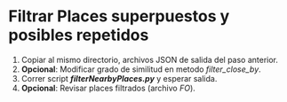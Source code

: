 # Filtrar Places superpuestos y posibles repetidos
1. Copiar al mismo directorio, archivos JSON de salida del paso anterior.
2. **Opcional**: Modificar grado de similitud en metodo *filter_close_by*.
3. Correr script ***filterNearbyPlaces.py*** y esperar salida.
4. **Opcional**: Revisar places filtrados (archivo *FO*).
